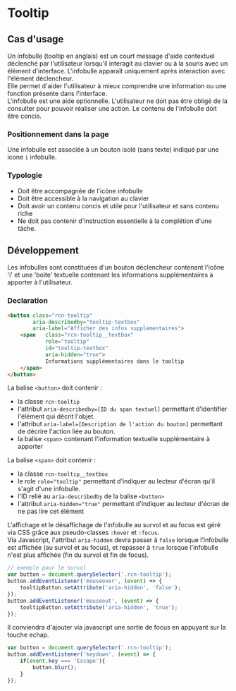# Tooltip

## Cas d'usage 
Un infobulle (tooltip en anglais) est un court message d'aide contextuel déclenché par l'utilisateur lorsqu'il interagit au clavier ou à la souris avec un élément d'interface. L'infobulle apparaît uniquement après interaction avec l'élément déclencheur.   
Elle permet d'aider l'utilisateur à mieux comprendre une information ou une fonction présente dans l'interface.   
L'infobulle est une aide optionnelle. L'utilisateur ne doit pas être obligé de la consulter pour pouvoir réaliser une action.
Le contenu de l'infobulle doit être concis.

### Positionnement dans la page
Une infobulle est associée à un bouton isolé (sans texte) indiqué par une  icone `i` infobulle.

### Typologie
- Doit être accompagnée de l'icône infobulle
- Doit être accessible à la navigation au clavier
- Doit avoir un contenu concis et utile pour l'utilisateur et sans contenu riche 
- Ne doit pas contenir d'instruction essentielle à la complétion d'une tâche.

## Développement
Les infobulles sont constituées d'un bouton déclencheur contenant l'icône 'i' et une 'boite' textuelle contenant les informations supplémentaires à apporter à l'utilisateur.

### Declaration 

```html
<button class="rcn-tooltip" 			
		aria-describedby="tooltip-textbox"  
		aria-label="Afficher des infos supplementaires">
	<span 	class="rcn-tooltip__textbox" 
			role="tooltip" 
			id="tooltip-textbox" 
			aria-hidden="true">
			Informations supplémentaires dans le tooltip
	</span>
</button>
```

La balise `<button>` doit contenir :
- la classe `rcn-tooltip`
- l'attribut `aria-describedby=[ID du span textuel]` permettant d'identifier l'élément qui décrit l'objet. 
- l'attribut `aria-label=[Description de l'action du bouton]` permettant de décrire l'action liée au bouton.
- la balise `<span>` contenant l'information textuelle supplémentaire à apporter

La balise `<span>` doit contenir :
- la classe `rcn-tooltip__textbox`
- le role `role="tooltip"` permettant d'indiquer au lecteur d'écran qu'il s'agit d'une infobulle.
- l'ID relié au `aria-describedby` de la balise `<button>`
- l'attribut `aria-hidden="true"` permettant d'indiquer au lecteur d'écran de ne pas lire cet élément

L'affichage et le désaffichage de l'infobulle au survol et au focus est géré via CSS grâce aux pseudo-classes `:hover` et `:focus`.    
Via Javascript, l'attribut `aria-hidden` devra passer à `false` lorsque l'infobulle est affichée (au survol et au focus), et repasser à `true` lorsque l'infobulle n'est plus affichée (fin du survol et fin de focus).
```js
// exemple pour le survol
var button = document.querySelector('.rcn-tooltip');
button.addEventListener('mouseover', (event) => {
	tooltipButton.setAttribute('aria-hidden', 'false');
});
button.addEventListener('mouseout', (event) => {
	tooltipButton.setAttribute('aria-hidden', 'true');
});
```

Il conviendra d'ajouter via javascript une sortie de focus en appuyant sur la touche echap.
```js
var button = document.querySelector('.rcn-tooltip');
button.addEventListener('keydown', (event) => {
	if(event.key === 'Escape'){
		button.blur();
	}
});
```